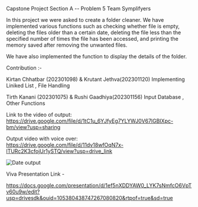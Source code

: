 Capstone Project
Section A -- Problem 5
Team Symplifyers

In this project we were asked to create a folder cleaner. We have implemented various functions such as 
checking whether file is empty, deleting the files older than a certain date, deleting the file less than
the specified number of times the file has been accessed, and printing the memory saved after removing the
unwanted files. 

We have also implemented the function to display the details of the folder.

Contribution :-

Kirtan Chhatbar (202301098)  &  Krutant Jethva(202301120)
Implementing Liniked List , File Handling 

Tirth Kanani (202301075)  &  Rushi Gaadhiya(202301156)
Input Database , Other Functions

Link to the video of output: https://drive.google.com/file/d/1tC1u_6YJfyEg7YLYWJ0V67lGBIXpc-bm/view?usp=sharing

Output video with voice over:
https://drive.google.com/file/d/11dv18wfOqN7x-lTURc2K3cfojUr1ySTQ/view?usp=drive_link

![Date output](https://github.com/Krutant06/Capstone-Project/assets/164739951/b7fb1d77-b3ab-4822-a86d-007f7c9c0c44)


Viva Presentation Link - 

https://docs.google.com/presentation/d/1ef5nXDDYAW0_LYK7sNmfcO6VpTv60u9w/edit?usp=drivesdk&ouid=105380438747267080820&rtpof=true&sd=true


